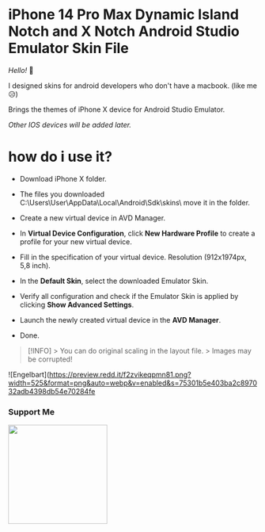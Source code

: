 # iPhone 14 Pro Max Dynamic Island Notch and X Notch Android Studio Emulator Skin File
*Hello!*  👋

I designed skins for android developers who don't have a macbook.  (like me 😥)

Brings the themes of iPhone X device for Android Studio Emulator.

*Other IOS devices will be added later.*

# how do i use it?
* Download iPhone X folder.

- The files you downloaded  C:\Users\User\AppData\Local\Android\Sdk\skins\ move it in the folder.

- Create a new virtual device in AVD Manager.

- In **Virtual Device Configuration**, click **New Hardware Profile** to create a profile for your new virtual device.

- Fill in the specification of your virtual device. Resolution (912x1974px, 5,8 inch).

- In the **Default Skin**, select the downloaded Emulator Skin.

- Verify all configuration and check if the Emulator Skin is applied by clicking **Show Advanced Settings**.

- Launch the newly created virtual device in the **AVD Manager**.

- Done.

> [!INFO] > You can do original scaling in the layout file. > Images may be corrupted!

![Engelbart](https://preview.redd.it/f2zvikeqpmn81.png?width=525&format=png&auto=webp&v=enabled&s=75301b5e403ba2c897032adb4398db54e70284fe

### Support Me

<a href="https://www.buymeacoffee.com/semihkesgin"><img src="https://cdn.buymeacoffee.com/buttons/v2/default-yellow.png" width="200" /></a>
